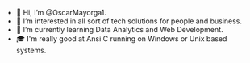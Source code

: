 - 👋 Hi, I’m @OscarMayorga1.
- 👀 I’m interested in all sort of tech solutions for people and business.
- 🌱 I’m currently learning Data Analytics and Web Development.
- 🎓 I'm really good at Ansi C running on Windows or Unix based systems.

<!---
OscarMayorga1/OscarMayorga1 is a ✨ special ✨ repository because its `README.md` (this file) appears on your GitHub profile.
You can click the Preview link to take a look at your changes.
--->

